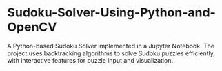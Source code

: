 # Sudoku-Solver-Using-Python-and-OpenCV
A Python-based Sudoku Solver implemented in a Jupyter Notebook. The project uses backtracking algorithms to solve Sudoku puzzles efficiently, with interactive features for puzzle input and visualization.

